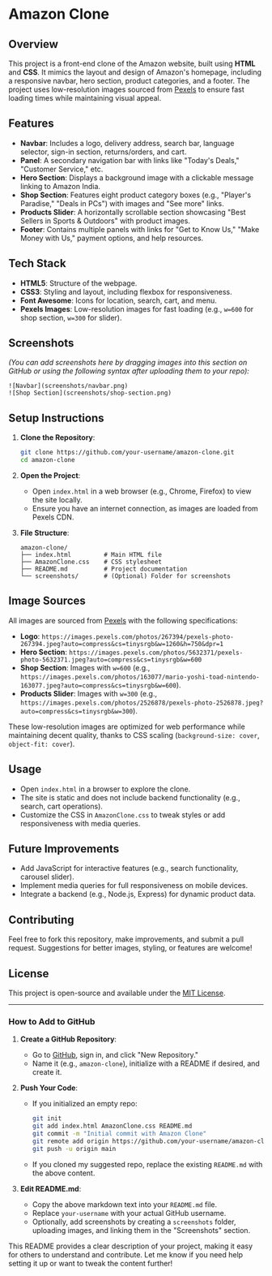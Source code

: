 # Amazon Clone

## Overview
This project is a front-end clone of the Amazon website, built using **HTML** and **CSS**. It mimics the layout and design of Amazon's homepage, including a responsive navbar, hero section, product categories, and a footer. The project uses low-resolution images sourced from [Pexels](https://www.pexels.com/) to ensure fast loading times while maintaining visual appeal.

## Features
- **Navbar**: Includes a logo, delivery address, search bar, language selector, sign-in section, returns/orders, and cart.
- **Panel**: A secondary navigation bar with links like "Today's Deals," "Customer Service," etc.
- **Hero Section**: Displays a background image with a clickable message linking to Amazon India.
- **Shop Section**: Features eight product category boxes (e.g., "Player's Paradise," "Deals in PCs") with images and "See more" links.
- **Products Slider**: A horizontally scrollable section showcasing "Best Sellers in Sports & Outdoors" with product images.
- **Footer**: Contains multiple panels with links for "Get to Know Us," "Make Money with Us," payment options, and help resources.

## Tech Stack
- **HTML5**: Structure of the webpage.
- **CSS3**: Styling and layout, including flexbox for responsiveness.
- **Font Awesome**: Icons for location, search, cart, and menu.
- **Pexels Images**: Low-resolution images for fast loading (e.g., `w=600` for shop section, `w=300` for slider).

## Screenshots
*(You can add screenshots here by dragging images into this section on GitHub or using the following syntax after uploading them to your repo):*
```
![Navbar](screenshots/navbar.png)
![Shop Section](screenshots/shop-section.png)
```

## Setup Instructions
1. **Clone the Repository**:
   ```bash
   git clone https://github.com/your-username/amazon-clone.git
   cd amazon-clone
   ```

2. **Open the Project**:
   - Open `index.html` in a web browser (e.g., Chrome, Firefox) to view the site locally.
   - Ensure you have an internet connection, as images are loaded from Pexels CDN.

3. **File Structure**:
   ```
   amazon-clone/
   ├── index.html         # Main HTML file
   ├── AmazonClone.css    # CSS stylesheet
   ├── README.md          # Project documentation
   └── screenshots/       # (Optional) Folder for screenshots
   ```

## Image Sources
All images are sourced from [Pexels](https://www.pexels.com/) with the following specifications:
- **Logo**: `https://images.pexels.com/photos/267394/pexels-photo-267394.jpeg?auto=compress&cs=tinysrgb&w=1260&h=750&dpr=1`
- **Hero Section**: `https://images.pexels.com/photos/5632371/pexels-photo-5632371.jpeg?auto=compress&cs=tinysrgb&w=600`
- **Shop Section**: Images with `w=600` (e.g., `https://images.pexels.com/photos/163077/mario-yoshi-toad-nintendo-163077.jpeg?auto=compress&cs=tinysrgb&w=600`).
- **Products Slider**: Images with `w=300` (e.g., `https://images.pexels.com/photos/2526878/pexels-photo-2526878.jpeg?auto=compress&cs=tinysrgb&w=300`).

These low-resolution images are optimized for web performance while maintaining decent quality, thanks to CSS scaling (`background-size: cover`, `object-fit: cover`).

## Usage
- Open `index.html` in a browser to explore the clone.
- The site is static and does not include backend functionality (e.g., search, cart operations).
- Customize the CSS in `AmazonClone.css` to tweak styles or add responsiveness with media queries.

## Future Improvements
- Add JavaScript for interactive features (e.g., search functionality, carousel slider).
- Implement media queries for full responsiveness on mobile devices.
- Integrate a backend (e.g., Node.js, Express) for dynamic product data.

## Contributing
Feel free to fork this repository, make improvements, and submit a pull request. Suggestions for better images, styling, or features are welcome!

## License
This project is open-source and available under the [MIT License](LICENSE).

---

### How to Add to GitHub
1. **Create a GitHub Repository**:
   - Go to [GitHub](https://github.com), sign in, and click "New Repository."
   - Name it (e.g., `amazon-clone`), initialize with a README if desired, and create it.

2. **Push Your Code**:
   - If you initialized an empty repo:
     ```bash
     git init
     git add index.html AmazonClone.css README.md
     git commit -m "Initial commit with Amazon Clone"
     git remote add origin https://github.com/your-username/amazon-clone.git
     git push -u origin main
     ```
   - If you cloned my suggested repo, replace the existing `README.md` with the above content.

3. **Edit README.md**:
   - Copy the above markdown text into your `README.md` file.
   - Replace `your-username` with your actual GitHub username.
   - Optionally, add screenshots by creating a `screenshots` folder, uploading images, and linking them in the "Screenshots" section.

This README provides a clear description of your project, making it easy for others to understand and contribute. Let me know if you need help setting it up or want to tweak the content further!


